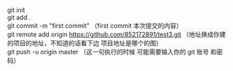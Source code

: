   git init  
  git add .  
  git commit -m "first commit"  （first commit 本次提交的内容）  
  git remote add origin https://github.com/852172891/test3.git （地址换成你建的项目的地址，不知道的话看下边 项目地址是哪个的图）  
  git push -u origin master  （这一句执行的时候 可能需要输入你的 git 账号 和密码）  
           